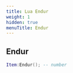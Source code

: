 ```yaml
---
title: Lua Endur
weight: 1
hidden: true
menuTitle: Endur
---
```

## Endur
```lua
Item:Endur(); -- number
```